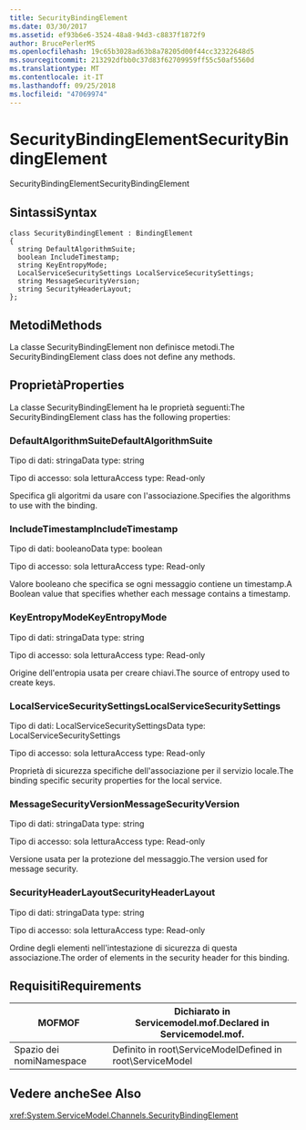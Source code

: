 ```yaml
---
title: SecurityBindingElement
ms.date: 03/30/2017
ms.assetid: ef93b6e6-3524-48a8-94d3-c8837f1872f9
author: BrucePerlerMS
ms.openlocfilehash: 19c65b3028ad63b8a78205d00f44cc32322648d5
ms.sourcegitcommit: 213292dfbb0c37d83f62709959ff55c50af5560d
ms.translationtype: MT
ms.contentlocale: it-IT
ms.lasthandoff: 09/25/2018
ms.locfileid: "47069974"
---
```

# <a name="securitybindingelement"></a><span data-ttu-id="7ae31-102">SecurityBindingElement</span><span class="sxs-lookup"><span data-stu-id="7ae31-102">SecurityBindingElement</span></span>
<span data-ttu-id="7ae31-103">SecurityBindingElement</span><span class="sxs-lookup"><span data-stu-id="7ae31-103">SecurityBindingElement</span></span>  
  
## <a name="syntax"></a><span data-ttu-id="7ae31-104">Sintassi</span><span class="sxs-lookup"><span data-stu-id="7ae31-104">Syntax</span></span>  
  
```  
class SecurityBindingElement : BindingElement  
{  
  string DefaultAlgorithmSuite;  
  boolean IncludeTimestamp;  
  string KeyEntropyMode;  
  LocalServiceSecuritySettings LocalServiceSecuritySettings;  
  string MessageSecurityVersion;  
  string SecurityHeaderLayout;  
};  
```  
  
## <a name="methods"></a><span data-ttu-id="7ae31-105">Metodi</span><span class="sxs-lookup"><span data-stu-id="7ae31-105">Methods</span></span>  
 <span data-ttu-id="7ae31-106">La classe SecurityBindingElement non definisce metodi.</span><span class="sxs-lookup"><span data-stu-id="7ae31-106">The SecurityBindingElement class does not define any methods.</span></span>  
  
## <a name="properties"></a><span data-ttu-id="7ae31-107">Proprietà</span><span class="sxs-lookup"><span data-stu-id="7ae31-107">Properties</span></span>  
 <span data-ttu-id="7ae31-108">La classe SecurityBindingElement ha le proprietà seguenti:</span><span class="sxs-lookup"><span data-stu-id="7ae31-108">The SecurityBindingElement class has the following properties:</span></span>  
  
### <a name="defaultalgorithmsuite"></a><span data-ttu-id="7ae31-109">DefaultAlgorithmSuite</span><span class="sxs-lookup"><span data-stu-id="7ae31-109">DefaultAlgorithmSuite</span></span>  
 <span data-ttu-id="7ae31-110">Tipo di dati: stringa</span><span class="sxs-lookup"><span data-stu-id="7ae31-110">Data type: string</span></span>  
  
 <span data-ttu-id="7ae31-111">Tipo di accesso: sola lettura</span><span class="sxs-lookup"><span data-stu-id="7ae31-111">Access type: Read-only</span></span>  
  
 <span data-ttu-id="7ae31-112">Specifica gli algoritmi da usare con l'associazione.</span><span class="sxs-lookup"><span data-stu-id="7ae31-112">Specifies the algorithms to use with the binding.</span></span>  
  
### <a name="includetimestamp"></a><span data-ttu-id="7ae31-113">IncludeTimestamp</span><span class="sxs-lookup"><span data-stu-id="7ae31-113">IncludeTimestamp</span></span>  
 <span data-ttu-id="7ae31-114">Tipo di dati: booleano</span><span class="sxs-lookup"><span data-stu-id="7ae31-114">Data type: boolean</span></span>  
  
 <span data-ttu-id="7ae31-115">Tipo di accesso: sola lettura</span><span class="sxs-lookup"><span data-stu-id="7ae31-115">Access type: Read-only</span></span>  
  
 <span data-ttu-id="7ae31-116">Valore booleano che specifica se ogni messaggio contiene un timestamp.</span><span class="sxs-lookup"><span data-stu-id="7ae31-116">A Boolean value that specifies whether each message contains a timestamp.</span></span>  
  
### <a name="keyentropymode"></a><span data-ttu-id="7ae31-117">KeyEntropyMode</span><span class="sxs-lookup"><span data-stu-id="7ae31-117">KeyEntropyMode</span></span>  
 <span data-ttu-id="7ae31-118">Tipo di dati: stringa</span><span class="sxs-lookup"><span data-stu-id="7ae31-118">Data type: string</span></span>  
  
 <span data-ttu-id="7ae31-119">Tipo di accesso: sola lettura</span><span class="sxs-lookup"><span data-stu-id="7ae31-119">Access type: Read-only</span></span>  
  
 <span data-ttu-id="7ae31-120">Origine dell'entropia usata per creare chiavi.</span><span class="sxs-lookup"><span data-stu-id="7ae31-120">The source of entropy used to create keys.</span></span>  
  
### <a name="localservicesecuritysettings"></a><span data-ttu-id="7ae31-121">LocalServiceSecuritySettings</span><span class="sxs-lookup"><span data-stu-id="7ae31-121">LocalServiceSecuritySettings</span></span>  
 <span data-ttu-id="7ae31-122">Tipo di dati: LocalServiceSecuritySettings</span><span class="sxs-lookup"><span data-stu-id="7ae31-122">Data type: LocalServiceSecuritySettings</span></span>  
  
 <span data-ttu-id="7ae31-123">Tipo di accesso: sola lettura</span><span class="sxs-lookup"><span data-stu-id="7ae31-123">Access type: Read-only</span></span>  
  
 <span data-ttu-id="7ae31-124">Proprietà di sicurezza specifiche dell'associazione per il servizio locale.</span><span class="sxs-lookup"><span data-stu-id="7ae31-124">The binding specific security properties for the local service.</span></span>  
  
### <a name="messagesecurityversion"></a><span data-ttu-id="7ae31-125">MessageSecurityVersion</span><span class="sxs-lookup"><span data-stu-id="7ae31-125">MessageSecurityVersion</span></span>  
 <span data-ttu-id="7ae31-126">Tipo di dati: stringa</span><span class="sxs-lookup"><span data-stu-id="7ae31-126">Data type: string</span></span>  
  
 <span data-ttu-id="7ae31-127">Tipo di accesso: sola lettura</span><span class="sxs-lookup"><span data-stu-id="7ae31-127">Access type: Read-only</span></span>  
  
 <span data-ttu-id="7ae31-128">Versione usata per la protezione del messaggio.</span><span class="sxs-lookup"><span data-stu-id="7ae31-128">The version used for message security.</span></span>  
  
### <a name="securityheaderlayout"></a><span data-ttu-id="7ae31-129">SecurityHeaderLayout</span><span class="sxs-lookup"><span data-stu-id="7ae31-129">SecurityHeaderLayout</span></span>  
 <span data-ttu-id="7ae31-130">Tipo di dati: stringa</span><span class="sxs-lookup"><span data-stu-id="7ae31-130">Data type: string</span></span>  
  
 <span data-ttu-id="7ae31-131">Tipo di accesso: sola lettura</span><span class="sxs-lookup"><span data-stu-id="7ae31-131">Access type: Read-only</span></span>  
  
 <span data-ttu-id="7ae31-132">Ordine degli elementi nell'intestazione di sicurezza di questa associazione.</span><span class="sxs-lookup"><span data-stu-id="7ae31-132">The order of elements in the security header for this binding.</span></span>  
  
## <a name="requirements"></a><span data-ttu-id="7ae31-133">Requisiti</span><span class="sxs-lookup"><span data-stu-id="7ae31-133">Requirements</span></span>  
  
|<span data-ttu-id="7ae31-134">MOF</span><span class="sxs-lookup"><span data-stu-id="7ae31-134">MOF</span></span>|<span data-ttu-id="7ae31-135">Dichiarato in Servicemodel.mof.</span><span class="sxs-lookup"><span data-stu-id="7ae31-135">Declared in Servicemodel.mof.</span></span>|  
|---------|-----------------------------------|  
|<span data-ttu-id="7ae31-136">Spazio dei nomi</span><span class="sxs-lookup"><span data-stu-id="7ae31-136">Namespace</span></span>|<span data-ttu-id="7ae31-137">Definito in root\ServiceModel</span><span class="sxs-lookup"><span data-stu-id="7ae31-137">Defined in root\ServiceModel</span></span>|  
  
## <a name="see-also"></a><span data-ttu-id="7ae31-138">Vedere anche</span><span class="sxs-lookup"><span data-stu-id="7ae31-138">See Also</span></span>  
 <xref:System.ServiceModel.Channels.SecurityBindingElement>

